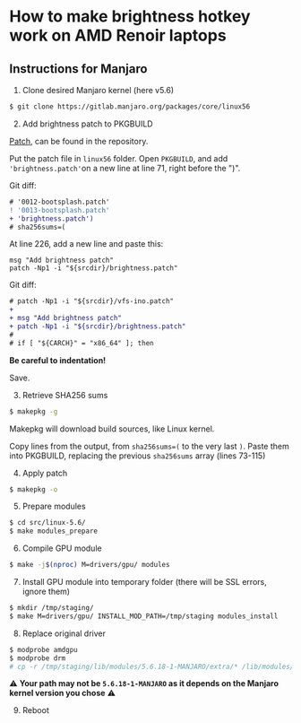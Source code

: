 # How to make brightness hotkey work on AMD Renoir laptops

## Instructions for Manjaro

1. Clone desired Manjaro kernel (here v5.6)

```bash
$ git clone https://gitlab.manjaro.org/packages/core/linux56
```

2. Add brightness patch to PKGBUILD

[Patch](https://aur.archlinux.org/cgit/aur.git/plain/brightness.patch?h=linux-renoir-backlight), can be found in the repository.

Put the patch file in `linux56` folder.
Open `PKGBUILD`, and add `'brightness.patch'`on a new line at line 71, right before the ")".

Git diff:
```diff
# '0012-bootsplash.patch'
! '0013-bootsplash.patch'
+ 'brightness.patch')
# sha256sums=(
```

At line 226, add a new line and paste this:
```
msg "Add brightness patch"
patch -Np1 -i "${srcdir}/brightness.patch"
```
Git diff:
```diff
# patch -Np1 -i "${srcdir}/vfs-ino.patch"
+
+ msg "Add brightness patch"
+ patch -Np1 -i "${srcdir}/brightness.patch"
#
# if [ "${CARCH}" = "x86_64" ]; then
```

**Be careful to indentation!**

Save.

3. Retrieve SHA256 sums

```bash
$ makepkg -g
```

Makepkg will download build sources, like Linux kernel.

Copy lines from the output, from `sha256sums=(` to the very last `)`.
Paste them into PKGBUILD, replacing the previous `sha256sums` array (lines 73-115)

4. Apply patch

```bash
$ makepkg -o
```

5. Prepare modules

```bash
$ cd src/linux-5.6/
$ make modules_prepare
```

6. Compile GPU module

```bash
$ make -j$(nproc) M=drivers/gpu/ modules
```

7. Install GPU module into temporary folder (there will be SSL errors, ignore them)

``` bash
$ mkdir /tmp/staging/
$ make M=drivers/gpu/ INSTALL_MOD_PATH=/tmp/staging modules_install
```

8. Replace original driver

```bash
$ modprobe amdgpu
$ modprobe drm
# cp -r /tmp/staging/lib/modules/5.6.18-1-MANJARO/extra/* /lib/modules/5.6.18-1-MANJARO/kernel/drivers/gpu/
```

:warning:
**Your path may not be `5.6.18-1-MANJARO` as it depends on the Manjaro kernel version you chose**
:warning:

9. Reboot






